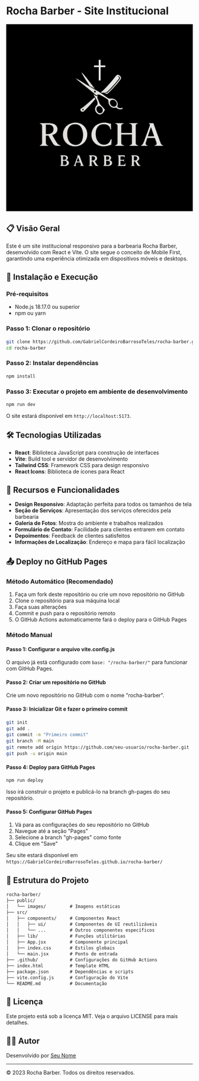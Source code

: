 # Rocha Barber - Site Institucional

![Rocha Barber Logo](./public/images/logo.png)

## 📋 Visão Geral

Este é um site institucional responsivo para a barbearia Rocha Barber, desenvolvido com React e Vite. O site segue o conceito de Mobile First, garantindo uma experiência otimizada em dispositivos móveis e desktops.

## 🚀 Instalação e Execução

### Pré-requisitos

- Node.js 18.17.0 ou superior
- npm ou yarn

### Passo 1: Clonar o repositório

```bash
git clone https://github.com/GabrielCordeiroBarrosoTeles/rocha-barber.git
cd rocha-barber
```

### Passo 2: Instalar dependências

```bash
npm install
```

### Passo 3: Executar o projeto em ambiente de desenvolvimento

```bash
npm run dev
```

O site estará disponível em `http://localhost:5173`.

## 🛠️ Tecnologias Utilizadas

- **React**: Biblioteca JavaScript para construção de interfaces
- **Vite**: Build tool e servidor de desenvolvimento
- **Tailwind CSS**: Framework CSS para design responsivo
- **React Icons**: Biblioteca de ícones para React

## 📱 Recursos e Funcionalidades

- **Design Responsivo**: Adaptação perfeita para todos os tamanhos de tela
- **Seção de Serviços**: Apresentação dos serviços oferecidos pela barbearia
- **Galeria de Fotos**: Mostra do ambiente e trabalhos realizados
- **Formulário de Contato**: Facilidade para clientes entrarem em contato
- **Depoimentos**: Feedback de clientes satisfeitos
- **Informações de Localização**: Endereço e mapa para fácil localização

## 📤 Deploy no GitHub Pages

### Método Automático (Recomendado)

1. Faça um fork deste repositório ou crie um novo repositório no GitHub
2. Clone o repositório para sua máquina local
3. Faça suas alterações
4. Commit e push para o repositório remoto
5. O GitHub Actions automaticamente fará o deploy para o GitHub Pages

### Método Manual

#### Passo 1: Configurar o arquivo vite.config.js

O arquivo já está configurado com `base: "/rocha-barber/"` para funcionar com GitHub Pages.

#### Passo 2: Criar um repositório no GitHub

Crie um novo repositório no GitHub com o nome "rocha-barber".

#### Passo 3: Inicializar Git e fazer o primeiro commit

```bash
git init
git add .
git commit -m "Primeiro commit"
git branch -M main
git remote add origin https://github.com/seu-usuario/rocha-barber.git
git push -u origin main
```

#### Passo 4: Deploy para GitHub Pages

```bash
npm run deploy
```

Isso irá construir o projeto e publicá-lo na branch gh-pages do seu repositório.

#### Passo 5: Configurar GitHub Pages

1. Vá para as configurações do seu repositório no GitHub
2. Navegue até a seção "Pages"
3. Selecione a branch "gh-pages" como fonte
4. Clique em "Save"

Seu site estará disponível em `https://GabrielCordeiroBarrosoTeles.github.io/rocha-barber/`

## 🧩 Estrutura do Projeto

```
rocha-barber/
├── public/
│   └── images/         # Imagens estáticas
├── src/
│   ├── components/     # Componentes React
│   │   ├── ui/         # Componentes de UI reutilizáveis
│   │   └── ...         # Outros componentes específicos
│   ├── lib/            # Funções utilitárias
│   ├── App.jsx         # Componente principal
│   ├── index.css       # Estilos globais
│   └── main.jsx        # Ponto de entrada
├── .github/            # Configurações do GitHub Actions
├── index.html          # Template HTML
├── package.json        # Dependências e scripts
├── vite.config.js      # Configuração do Vite
└── README.md           # Documentação
```

## 📝 Licença

Este projeto está sob a licença MIT. Veja o arquivo LICENSE para mais detalhes.

## 👨‍💻 Autor

Desenvolvido por [Seu Nome](https://github.com/seu-usuario)

---

© 2023 Rocha Barber. Todos os direitos reservados.
